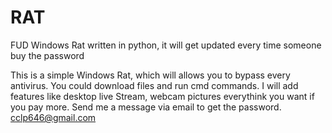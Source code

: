 # RAT
FUD Windows Rat written in python, it will get updated every time someone buy the password

This is a simple Windows Rat, which will allows you to bypass every antivirus. You could download files and run cmd commands. I will add features like desktop live Stream, webcam pictures everythink you want if you pay more.
Send me a message via email to get the password. cclp646@gmail.com

